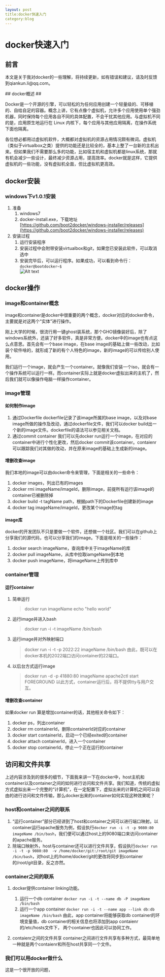 ```yaml
---
layout: post
title:docker快速入门 
category:blog
---
```

# docker快速入门 #
## 前言 ##
<p>本文是关于我对docker的一些理解，将持续更新，如有错误和建议，请及时反馈到qiankun.li@qq.com。</p>
## docker概述 ##
<p>
Docker是一个开源的引擎，可以轻松的为任何应用创建一个轻量级的、可移植的、自给自足的容器。概念上讲，它有点像个虚拟机，允许多个应用使用单个强劲机器，同时保持每个应用各自不同的具体配置，不会干扰其他应用。与虚拟机不同的是，应用原生地运行在 Linux 内核下，每个应用与其他应用隔离，在操作系统下面也隔离。
</p>
<p>
各位想必都用过虚拟机软件，大概都对虚拟机的资源占用情况颇有微词。虚拟机（类似于virtualbox之类）提供的功能还是比较全的，基本上整了一台新的主机出来。但如果我们不需要那么多的功能，比如宿主机和虚拟机都是linux系统，那就有机会减少一些设计，最终减少资源占用，提高效率。docker就是这样，它提供虚拟机的一些功能，没有虚拟机全面，但比虚拟机更高效。
</p>

## docker安装 ##
### windows下v1.0.1安装 ###
1. 准备
	1. windows7
	2. docker-install.exe，下载地址[https://github.com/boot2docker/windows-installer/releases](https://github.com/boot2docker/windows-installer/releases)
2. 安装过程
	1. 运行安装程序
	2. 安装过程中会附带安装virtualbox和git，如果您已安装此软件，可以取消选中
	3. 安装完毕后，可以运行程序。如果成功，可以看到命令行：`docker@bootdocker~$` <br/>
	![Alt text](/imags/blog/boot2docker_start.png)
## docker操作 ##
### image和container概念 ###
<p>image和container是docker中很重要的两个概念，docker对应的docker命令，主要就是对这两个“实体”进行操作。</p>
<p>刚上大学的时候，很流行用一键ghost装系统，那个GHO镜像装好后，除了windows系统外，还装了好多软件，真是非常方便。docker中的image也有点这么点意思。首先会有一个base image，在base image的基础上做一些改动，比如装个软件啥的，就形成了新的有个人特色的image，新的image的可以传给别人使用。</p>
<p>我们运行一个image，就会产生一个container。就像我们安装一个iso，就会有一个操作系统可以运行一样。而container实际上就是docker虚拟出来的主机了，然后我们就可以像操作电脑一样操作container。</p>

### image管理 ###

#### 如何制作image ####


1. 通过Dockerfile
	dockerfile记录了该image所属的base image，以及对base image所做的操作及改动，通过dockerfile文件，我们可以docker build出一个新的image文件。dockerfile的语法可以参见相关文档。
2. 通过commit container
	我们可以先docker run运行一个image，在对应的container中进行个性化更改，然后docker commit该container。contaienr可以跟踪我们对其做的改动，并在原来image的基础上生成新的image。


#### 增删改查image ####

我们本地的image可以由docker命令来管理，下面是相关的一些命令：


1. docker images，列出已有的images
2. docker rmi imageName/imageId，删除image，前提所有运行该image的container已被删除掉
3. docker build -t tagName path，根据path下的Dockerfile创建新的image
4. docker tag imageName/imageId，更改某个image的tag

#### image库 ####
docker的开发团队不只是要做一个软件，还想做一个社区。我们可以在github上分享我们的源代码，也可以分享我们的image。下面是相关的一些操作：


1. docker search imageName，查询库中关于imageName的库
2. docker pull imageName，从库中拉取iamgeName到本地
3. docker push imageName，将imageName上传到库中
### container管理 ###
#### 运行container ####
1. 简单运行
	> docker run imageName echo "hello world"
2. 运行image并进入bash
	> docker run -i -t imageName /bin/bash
3. 运行image并对外映射端口
	> docker run -i -t -p 2022:22 imageName /bin/bash
	由此，既可以在docker本机的2022端口访问container的22端口。
4. 以后台方式运行image
	> docker run -d -p 41880:80 imageName apache2ctl start FOREGROUND
    以此方式，container运行后，将不提供tty与用户交互。
#### 增删改查container ####
如果docker run 算是增加container的话，其他相关命令如下：


1. docker ps，列出container
2. docker rm containerId，删除containerId对应的container
3. docker start containerId，启动一个已经exited的container
4. docker attach containerId，进入一个container
5. docker stop containerId，停止一个正在运行的container
## 访问和文件共享 ##
上述内容涉及到的很多的细节，下面我来讲一下在docker中，host主机和container以及container之间的如何进行访问和文件共享。我们知道，传统的虚拟方式虚拟出来一个完整的“计算机”，在一定配置下，虚拟出来的计算机之间可以自由的进行访问和文件传输，那么docker出来的container如何实现这种效果呢？
### host和container之间的联系 ###


1. “运行container”部分已经讲到了host和container之间可以进行端口映射。以container运行apache服务为例，假设执行`docker run -i -t -p 9080:80 imageName /bin/bash`，我们便可以通过host上的9080端口来访问container的apache服务。
2. 除端口映射外，host与container还可以进行文件共享，假设执行`docker run -i -t -p 9080:80  -v /home/docker/git:/root/git imageName /bin/bash`，对host上的/home/docker/git的更改将同步到container的/root/git目录，反之亦然。
### container之间的联系 ###


1. docker提供container linking功能。

	1. 运行一个db container `docker run -i -t --name db -P imageName /bin/bash`
	2. 运行一个app container `docker run -i -t --name app --link db:db imageName /bin/bash`
由此，app container将能够获取db container的环境变量值，db container的相关信息也将添加到app contaienr的/etc/hosts文件下，
两个container也因此可以协同工作。

2.  contaienr之间的文件共享
	container之间进行文件共享有多种方式，最简单地一种就是两个contaienr和所在host共享同一个文件。
### 我们可以用docker做什么 ###
这是一个很开放的问题，
